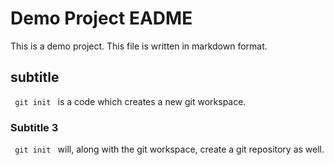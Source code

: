 # Demo Project EADME

This is a demo project. This file is written in markdown format.
##  subtitle
<code> git init </code> is a code which creates a new git workspace. 
### Subtitle 3
<code> git init </code> will, along with the git workspace, create a git repository as well.